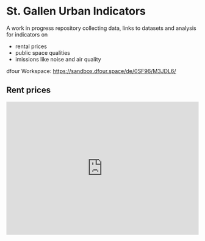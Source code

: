 # St. Gallen Urban Indicators

A work in progress repository collecting data, links to datasets and analysis for indicators on

- rental prices
- public space qualities
- imissions like noise and air quality

dfour Workspace: https://sandbox.dfour.space/de/0SF96/M3JDL6/

## Rent prices

<iframe src="https://sandbox.dfour.space/CY3JZI/" width="100%" height="350px" frameborder=0></iframe>
